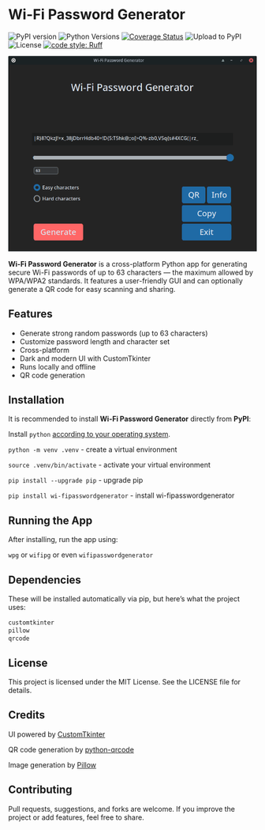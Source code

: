 # Wi-Fi Password Generator
![PyPI version](https://img.shields.io/pypi/v/Wi-FiPasswordGenerator) ![Python Versions](https://img.shields.io/badge/python-3.9%2B-blue) [![Coverage Status](https://coveralls.io/repos/github/heit0r/Wi-FiPasswordGenerator/badge.svg?branch=master)](https://coveralls.io/github/heit0r/Wi-FiPasswordGenerator?branch=master) ![Upload to PyPI](https://github.com/heit0r/Wi-FiPasswordGenerator/actions/workflows/pypi.yml/badge.svg) ![License](https://img.shields.io/github/license/heit0r/Wi-FiPasswordGenerator) [![code style: Ruff](https://img.shields.io/badge/code%20style-Ruff-blueviolet)](https://github.com/astral-sh/ruff) 


![screenshot](https://raw.githubusercontent.com/heit0r/Wi-FiPasswordGenerator/refs/heads/master/assets/screenshot.png) 

**Wi-Fi Password Generator** is a cross-platform Python app for generating secure Wi-Fi passwords of up to 63 characters — the maximum allowed by WPA/WPA2 standards. It features a user-friendly GUI and can optionally generate a QR code for easy scanning and sharing.


## Features

- Generate strong random passwords (up to 63 characters)
- Customize password length and character set
- Cross-platform
- Dark and modern UI with CustomTkinter
- Runs locally and offline
- QR code generation


## Installation

It is recommended to install **Wi-Fi Password Generator** directly from **PyPI**:

Install `python` [according to your operating system](https://www.python.org/downloads/).

`python -m venv .venv` - create a virtual environment

`source .venv/bin/activate` - activate your virtual environment

`pip install --upgrade pip` - upgrade pip

`pip install wi-fipasswordgenerator` - install wi-fipasswordgenerator


## Running the App

After installing, run the app using:

```wpg``` or `wifipg` or even `wifipasswordgenerator`


## Dependencies

These will be installed automatically via pip, but here’s what the project uses:

    customtkinter
    pillow
    qrcode


## License

This project is licensed under the MIT License. See the LICENSE file for details.


## Credits

UI powered by [CustomTkinter](https://github.com/TomSchimansky/CustomTkinter)

QR code generation by [python-qrcode](https://github.com/lincolnloop/python-qrcode)

Image generation by [Pillow](https://github.com/python-pillow/Pillow)


## Contributing

Pull requests, suggestions, and forks are welcome. If you improve the project or add features, feel free to share.

